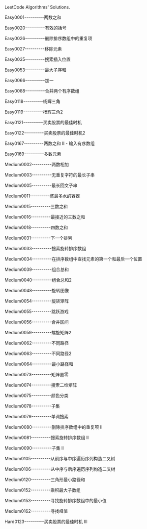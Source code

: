 LeetCode Algorithms' Solutions.

Easy0001----------两数之和

Easy0020----------有效的括号

Easy0026----------删除排序数组中的重复项

Easy0027----------移除元素

Easy0035----------搜索插入位置

Easy0053----------最大子序和

Easy0066----------加一

Easy0088----------合并两个有序数组

Easy0118----------杨辉三角

Easy0119----------杨辉三角2

Easy0121----------买卖股票的最佳时机

Easy0122----------买卖股票的最佳时机2

Easy0167----------两数之和 II - 输入有序数组

Easy0169----------多数元素

Medium0002----------两数相加

Medium0003----------无重复字符的最长子串

Medium0005----------最长回文子串

Medium0011----------盛最多水的容器

Medium0015----------三数之和

Medium0016----------最接近的三数之和

Medium0018----------四数之和

Medium0031----------下一个排列

Medium0033----------搜索旋转排序数组

Medium0034----------在排序数组中查找元素的第一个和最后一个位置

Medium0039----------组合总和

Medium0040----------组合总和2

Medium0048----------旋转图像

Medium0054----------旋转矩阵

Medium0055----------跳跃游戏

Medium0056----------合并区间

Medium0059----------螺旋矩阵2

Medium0062----------不同路径

Medium0063----------不同路径2

Medium0064----------最小路径和

Medium0073----------矩阵置零

Medium0074----------搜索二维矩阵

Medium0075----------颜色分类

Medium0078----------子集

Medium0079----------单词搜索

Medium0080----------删除排序数组中的重复项 II

Medium0081----------搜索旋转排序数组 II

Medium0090----------子集 II

Medium0105----------从前序与中序遍历序列构造二叉树

Medium0106----------从中序与后序遍历序列构造二叉树

Medium0120----------三角形最小路径和

Medium0152----------乘积最大子数组

Medium0153----------寻找旋转排序数组中的最小值

Medium0162----------寻找峰值

Hard0123----------买卖股票的最佳时机 III
